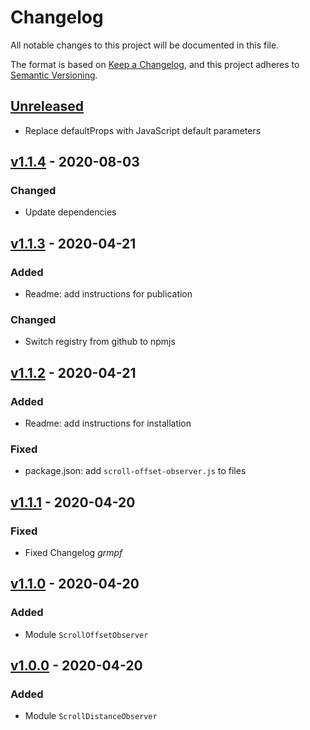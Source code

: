 # Changelog

All notable changes to this project will be documented in this file.

The format is based on [Keep a Changelog](https://keepachangelog.com/en/1.0.0/),
and this project adheres to [Semantic Versioning](https://semver.org/spec/v2.0.0.html).

## [Unreleased]

- Replace defaultProps with JavaScript default parameters

## [v1.1.4] - 2020-08-03

### Changed

- Update dependencies

## [v1.1.3] - 2020-04-21

### Added

- Readme: add instructions for publication

### Changed

- Switch registry from github to npmjs

## [v1.1.2] - 2020-04-21

### Added

- Readme: add instructions for installation

### Fixed

- package.json: add `scroll-offset-observer.js` to files

## [v1.1.1] - 2020-04-20

### Fixed

- Fixed Changelog *grmpf* 

## [v1.1.0] - 2020-04-20

### Added

- Module `ScrollOffsetObserver`

## [v1.0.0] - 2020-04-20

### Added

- Module `ScrollDistanceObserver`

[unreleased]: https://github.com/Pixelherz/reactbox/compare/v1.1.4...HEAD
[v1.1.4]: https://github.com/Pixelherz/reactbox/compare/v1.1.3...v1.1.4
[v1.1.3]: https://github.com/Pixelherz/reactbox/compare/v1.1.2...v1.1.3
[v1.1.2]: https://github.com/Pixelherz/reactbox/compare/v1.1.1...v1.1.2
[v1.1.1]: https://github.com/Pixelherz/reactbox/compare/v1.1.0...v1.1.1
[v1.1.0]: https://github.com/Pixelherz/reactbox/compare/v1.0.0...v1.1.0
[v1.0.0]: https://github.com/Pixelherz/reactbox/releases/tag/v1.0.0
